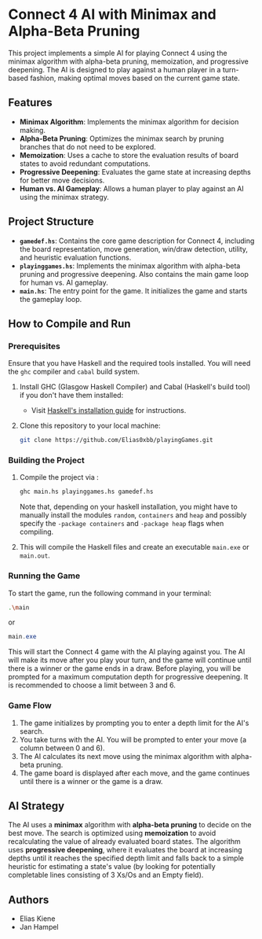 # Connect 4 AI with Minimax and Alpha-Beta Pruning

This project implements a simple AI for playing Connect 4 using the minimax algorithm with alpha-beta pruning, memoization, and progressive deepening. The AI is designed to play against a human player in a turn-based fashion, making optimal moves based on the current game state.

## Features

* **Minimax Algorithm**: Implements the minimax algorithm for decision making.
* **Alpha-Beta Pruning**: Optimizes the minimax search by pruning branches that do not need to be explored.
* **Memoization**: Uses a cache to store the evaluation results of board states to avoid redundant computations.
* **Progressive Deepening**: Evaluates the game state at increasing depths for better move decisions.
* **Human vs. AI Gameplay**: Allows a human player to play against an AI using the minimax strategy.

## Project Structure

* **`gamedef.hs`**: Contains the core game description for Connect 4, including the board representation, move generation, win/draw detection, utility, and heuristic evaluation functions.
* **`playinggames.hs`**: Implements the minimax algorithm with alpha-beta pruning and progressive deepening. Also contains the main game loop for human vs. AI gameplay.
* **`main.hs`**: The entry point for the game. It initializes the game and starts the gameplay loop.

## How to Compile and Run

### Prerequisites

Ensure that you have Haskell and the required tools installed. You will need the `ghc` compiler and `cabal` build system.

1. Install GHC (Glasgow Haskell Compiler) and Cabal (Haskell's build tool) if you don't have them installed:

   * Visit [Haskell's installation guide](https://www.haskell.org/downloads/) for instructions.

2. Clone this repository to your local machine:

   ```bash
   git clone https://github.com/Elias0xbb/playingGames.git
   ```

### Building the Project

1. Compile the project via :

   ```bash
   ghc main.hs playinggames.hs gamedef.hs
   ```
    Note that, depending on your haskell installation, you might have to manually install the modules `random`, `containers` and `heap` and possibly specify the `-package containers` and `-package heap` flags when compiling.

2. This will compile the Haskell files and create an executable `main.exe` or `main.out`.

### Running the Game

To start the game, run the following command in your terminal:

```bash
.\main
```
or
```powershell
main.exe
```

This will start the Connect 4 game with the AI playing against you. The AI will make its move after you play your turn, and the game will continue until there is a winner or the game ends in a draw.
Before playing, you will be prompted for a maximum computation depth for progressive deepening. It is recommended to choose a limit between 3 and 6.

### Game Flow

1. The game initializes by prompting you to enter a depth limit for the AI's search.
2. You take turns with the AI. You will be prompted to enter your move (a column between 0 and 6).
3. The AI calculates its next move using the minimax algorithm with alpha-beta pruning.
4. The game board is displayed after each move, and the game continues until there is a winner or the game is a draw.

## AI Strategy

The AI uses a **minimax** algorithm with **alpha-beta pruning** to decide on the best move. The search is optimized using **memoization** to avoid recalculating the value of already evaluated board states. The algorithm uses **progressive deepening**, where it evaluates the board at increasing depths until it reaches the specified depth limit and falls back to a simple heuristic for estimating a state's value (by looking for potentially completable lines consisting of 3 Xs/Os and an Empty field).

## Authors

* Elias Kiene
* Jan Hampel

